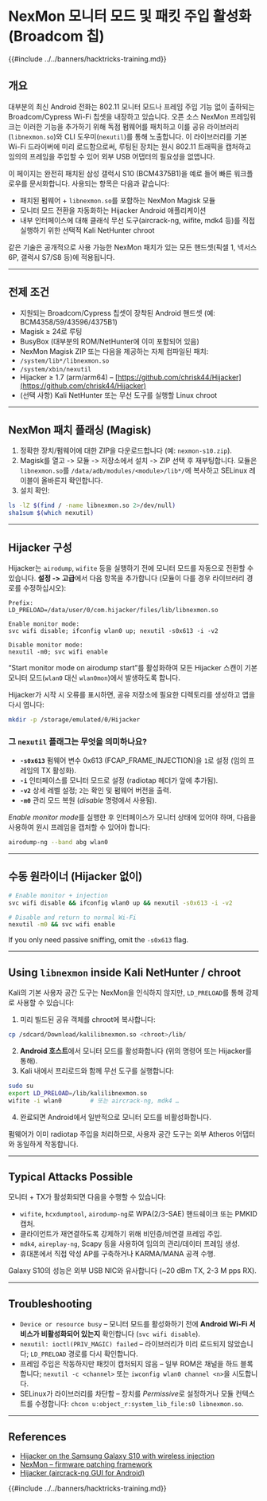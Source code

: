 # NexMon 모니터 모드 및 패킷 주입 활성화 (Broadcom 칩)

{{#include ../../banners/hacktricks-training.md}}

## 개요
대부분의 최신 Android 전화는 802.11 모니터 모드나 프레임 주입 기능 없이 출하되는 Broadcom/Cypress Wi-Fi 칩셋을 내장하고 있습니다. 오픈 소스 NexMon 프레임워크는 이러한 기능을 추가하기 위해 독점 펌웨어를 패치하고 이를 공유 라이브러리(`libnexmon.so`)와 CLI 도우미(`nexutil`)를 통해 노출합니다. 이 라이브러리를 기본 Wi-Fi 드라이버에 미리 로드함으로써, 루팅된 장치는 원시 802.11 트래픽을 캡처하고 임의의 프레임을 주입할 수 있어 외부 USB 어댑터의 필요성을 없앱니다.

이 페이지는 완전히 패치된 삼성 갤럭시 S10 (BCM4375B1)을 예로 들어 빠른 워크플로우를 문서화합니다. 사용되는 항목은 다음과 같습니다:

* 패치된 펌웨어 + `libnexmon.so`를 포함하는 NexMon Magisk 모듈
* 모니터 모드 전환을 자동화하는 Hijacker Android 애플리케이션
* 내부 인터페이스에 대해 클래식 무선 도구(aircrack-ng, wifite, mdk4 등)를 직접 실행하기 위한 선택적 Kali NetHunter chroot

같은 기술은 공개적으로 사용 가능한 NexMon 패치가 있는 모든 핸드셋(픽셀 1, 넥서스 6P, 갤럭시 S7/S8 등)에 적용됩니다.

---

## 전제 조건
* 지원되는 Broadcom/Cypress 칩셋이 장착된 Android 핸드셋 (예: BCM4358/59/43596/4375B1)
* Magisk ≥ 24로 루팅
* BusyBox (대부분의 ROM/NetHunter에 이미 포함되어 있음)
* NexMon Magisk ZIP 또는 다음을 제공하는 자체 컴파일된 패치:
* `/system/lib*/libnexmon.so`
* `/system/xbin/nexutil`
* Hijacker ≥ 1.7 (arm/arm64) – [https://github.com/chrisk44/Hijacker](https://github.com/chrisk44/Hijacker)
* (선택 사항) Kali NetHunter 또는 무선 도구를 실행할 Linux chroot

---

## NexMon 패치 플래싱 (Magisk)
1. 정확한 장치/펌웨어에 대한 ZIP을 다운로드합니다 (예: `nexmon-s10.zip`).
2. Magisk를 열고 -> 모듈 -> 저장소에서 설치 -> ZIP 선택 후 재부팅합니다.
모듈은 `libnexmon.so`를 `/data/adb/modules/<module>/lib*/`에 복사하고 SELinux 레이블이 올바른지 확인합니다.
3. 설치 확인:
```bash
ls -lZ $(find / -name libnexmon.so 2>/dev/null)
sha1sum $(which nexutil)
```

---

## Hijacker 구성
Hijacker는 `airodump`, `wifite` 등을 실행하기 전에 모니터 모드를 자동으로 전환할 수 있습니다. **설정 -> 고급**에서 다음 항목을 추가합니다 (모듈이 다를 경우 라이브러리 경로를 수정하십시오):
```
Prefix:
LD_PRELOAD=/data/user/0/com.hijacker/files/lib/libnexmon.so

Enable monitor mode:
svc wifi disable; ifconfig wlan0 up; nexutil -s0x613 -i -v2

Disable monitor mode:
nexutil -m0; svc wifi enable
```
“Start monitor mode on airodump start”를 활성화하여 모든 Hijacker 스캔이 기본 모니터 모드(`wlan0` 대신 `wlan0mon`)에서 발생하도록 합니다.

Hijacker가 시작 시 오류를 표시하면, 공유 저장소에 필요한 디렉토리를 생성하고 앱을 다시 엽니다:
```bash
mkdir -p /storage/emulated/0/Hijacker
```
### 그 `nexutil` 플래그는 무엇을 의미하나요?
* **`-s0x613`**   펌웨어 변수 0x613 (FCAP_FRAME_INJECTION)을 `1`로 설정 (임의 프레임의 TX 활성화).
* **`-i`**         인터페이스를 모니터 모드로 설정 (radiotap 헤더가 앞에 추가됨).
* **`-v2`**        상세 레벨 설정; `2`는 확인 및 펌웨어 버전을 출력.
* **`-m0`**        관리 모드 복원 (*disable* 명령에서 사용됨).

*Enable monitor mode*를 실행한 후 인터페이스가 모니터 상태에 있어야 하며, 다음을 사용하여 원시 프레임을 캡처할 수 있어야 합니다:
```bash
airodump-ng --band abg wlan0
```
---

## 수동 원라이너 (Hijacker 없이)
```bash
# Enable monitor + injection
svc wifi disable && ifconfig wlan0 up && nexutil -s0x613 -i -v2

# Disable and return to normal Wi-Fi
nexutil -m0 && svc wifi enable
```
If you only need passive sniffing, omit the `-s0x613` flag.

---

## Using `libnexmon` inside Kali NetHunter / chroot
Kali의 기본 사용자 공간 도구는 NexMon을 인식하지 않지만, `LD_PRELOAD`를 통해 강제로 사용할 수 있습니다:

1. 미리 빌드된 공유 객체를 chroot에 복사합니다:
```bash
cp /sdcard/Download/kalilibnexmon.so <chroot>/lib/
```
2. **Android 호스트**에서 모니터 모드를 활성화합니다 (위의 명령어 또는 Hijacker를 통해).
3. Kali 내에서 프리로드와 함께 무선 도구를 실행합니다:
```bash
sudo su
export LD_PRELOAD=/lib/kalilibnexmon.so
wifite -i wlan0        # 또는 aircrack-ng, mdk4 …
```
4. 완료되면 Android에서 일반적으로 모니터 모드를 비활성화합니다.

펌웨어가 이미 radiotap 주입을 처리하므로, 사용자 공간 도구는 외부 Atheros 어댑터와 동일하게 작동합니다.

---

## Typical Attacks Possible
모니터 + TX가 활성화되면 다음을 수행할 수 있습니다:
* `wifite`, `hcxdumptool`, `airodump-ng`로 WPA(2/3-SAE) 핸드쉐이크 또는 PMKID 캡처.
* 클라이언트가 재연결하도록 강제하기 위해 비인증/비연결 프레임 주입.
* `mdk4`, `aireplay-ng`, Scapy 등을 사용하여 임의의 관리/데이터 프레임 생성.
* 휴대폰에서 직접 악성 AP를 구축하거나 KARMA/MANA 공격 수행.

Galaxy S10의 성능은 외부 USB NIC와 유사합니다 (~20 dBm TX, 2-3 M pps RX).

---

## Troubleshooting
* `Device or resource busy` – 모니터 모드를 활성화하기 전에 **Android Wi-Fi 서비스가 비활성화되어 있는지** 확인합니다 (`svc wifi disable`).
* `nexutil: ioctl(PRIV_MAGIC) failed` – 라이브러리가 미리 로드되지 않았습니다; `LD_PRELOAD` 경로를 다시 확인합니다.
* 프레임 주입은 작동하지만 패킷이 캡처되지 않음 – 일부 ROM은 채널을 하드 블록합니다; `nexutil -c <channel>` 또는 `iwconfig wlan0 channel <n>`을 시도합니다.
* SELinux가 라이브러리를 차단함 – 장치를 *Permissive*로 설정하거나 모듈 컨텍스트를 수정합니다: `chcon u:object_r:system_lib_file:s0 libnexmon.so`.

---

## References
* [Hijacker on the Samsung Galaxy S10 with wireless injection](https://forums.kali.org/t/hijacker-on-the-samsung-galaxy-s10-with-wireless-injection/10305)
* [NexMon – firmware patching framework](https://github.com/seemoo-lab/nexmon)
* [Hijacker (aircrack-ng GUI for Android)](https://github.com/chrisk44/Hijacker)

{{#include ../../banners/hacktricks-training.md}}
